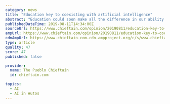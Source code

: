 ```yaml
---
category: news
title: "Education key to coexisting with artificial intelligence"
abstract: "Education could soon make all the difference in our ability to gain and maintain employment in the age of artificial intelligence revolution ... Prototypes for self-driving cars and trucks are already roaming the streets — soon to become mainstream."
publishedDateTime: 2019-08-11T14:34:00Z
sourceUrl: https://www.chieftain.com/opinion/20190811/education-key-to-coexisting-with-artificial-intelligence
ampUrl: https://www.chieftain.com/opinion/20190811/education-key-to-coexisting-with-artificial-intelligence?template=ampart
cdnAmpUrl: https://www-chieftain-com.cdn.ampproject.org/c/s/www.chieftain.com/opinion/20190811/education-key-to-coexisting-with-artificial-intelligence?template=ampart
type: article
quality: 47
score: 47
published: false

provider:
  name: The Pueblo Chieftain
  id: chieftain.com

topics:
  - AI
  - AI in Autos
---
```

